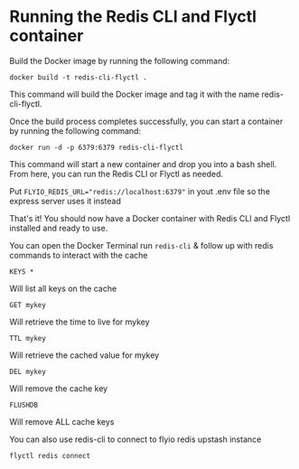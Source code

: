 # Running the Redis CLI and Flyctl container

Build the Docker image by running the following command:

    docker build -t redis-cli-flyctl .

This command will build the Docker image and tag it with the name redis-cli-flyctl.

Once the build process completes successfully, you can start a container by running the following command:

    docker run -d -p 6379:6379 redis-cli-flyctl

This command will start a new container and drop you into a bash shell. From here, you can run the Redis CLI or Flyctl as needed.

Put `FLYIO_REDIS_URL="redis://localhost:6379"` in yout .env file so the express server uses it instead

That's it! You should now have a Docker container with Redis CLI and Flyctl installed and ready to use.

You can open the Docker Terminal run `redis-cli` & follow up with redis commands to interact with the cache

    KEYS *

Will list all keys on the cache

    GET mykey

Will retrieve the time to live for mykey

    TTL mykey

Will retrieve the cached value for mykey

    DEL mykey

Will remove the cache key

    FLUSHDB

Will remove ALL cache keys

You can also use redis-cli to connect to flyio redis upstash instance

    flyctl redis connect
